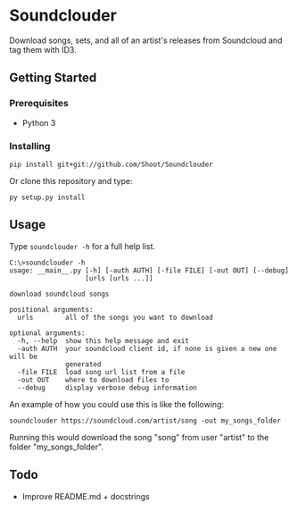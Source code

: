# Soundclouder
Download songs, sets, and all of an artist's releases from Soundcloud and tag them with ID3.

## Getting Started
### Prerequisites
* Python 3

### Installing
```
pip install git+git://github.com/Shoot/Soundclouder
```
Or clone this repository and type:
```
py setup.py install
```

## Usage
Type ``soundclouder -h`` for a full help list.
```
C:\>soundclouder -h
usage: __main__.py [-h] [-auth AUTH] [-file FILE] [-out OUT] [--debug]
                   [urls [urls ...]]

download soundcloud songs

positional arguments:
  urls        all of the songs you want to download

optional arguments:
  -h, --help  show this help message and exit
  -auth AUTH  your soundcloud client id, if none is given a new one will be
              generated
  -file FILE  load song url list from a file
  -out OUT    where to download files to
  --debug     display verbose debug information
```
An example of how you could use this is like the following:
```
soundclouder https://soundcloud.com/artist/song -out my_songs_folder
```
Running this would download the song "song" from user "artist" to the folder "my_songs_folder".

## Todo
- Improve README.md + docstrings
